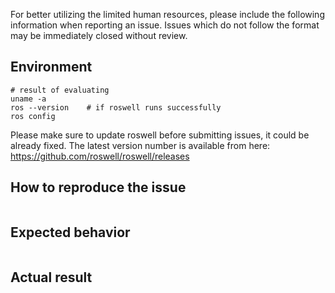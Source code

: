 
For better utilizing the limited human resources, please include the following
information when reporting an issue. Issues which do not follow the
format may be immediately closed without review.

## Environment

```
# result of evaluating
uname -a
ros --version    # if roswell runs successfully
ros config
```

Please make sure to update roswell before submitting issues, it could be already fixed.
The latest version number is available from here: https://github.com/roswell/roswell/releases

## How to reproduce the issue

```sh


```

## Expected behavior

```sh


```

## Actual result

```sh

```

